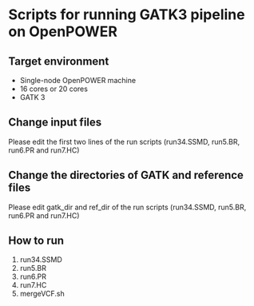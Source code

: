 # Scripts for running GATK3 pipeline on OpenPOWER
## Target environment
+ Single-node OpenPOWER machine
+ 16 cores or 20 cores
+ GATK 3

## Change input files
Please edit the first two lines of the run scripts (run34.SSMD, run5.BR, run6.PR and run7.HC)

## Change the directories of GATK and reference files
Please edit gatk_dir and ref_dir of the run scripts (run34.SSMD, run5.BR, run6.PR and run7.HC)

## How to run
1. run34.SSMD
2. run5.BR
3. run6.PR
4. run7.HC
5. mergeVCF.sh

